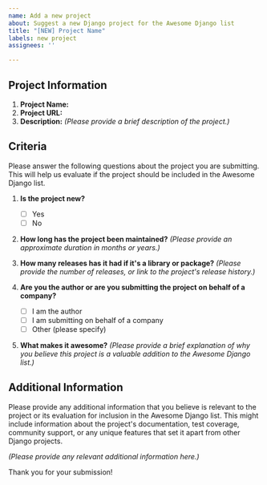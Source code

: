 ```yaml
---
name: Add a new project
about: Suggest a new Django project for the Awesome Django list
title: "[NEW] Project Name"
labels: new project
assignees: ''

---
```


## Project Information

1. **Project Name:** 
2. **Project URL:** 
3. **Description:** _(Please provide a brief description of the project.)_

## Criteria

Please answer the following questions about the project you are submitting. This will help us evaluate if the project should be included in the Awesome Django list.

1. **Is the project new?**
   - [ ] Yes
   - [ ] No

2. **How long has the project been maintained?**
   _(Please provide an approximate duration in months or years.)_

3. **How many releases has it had if it's a library or package?**
   _(Please provide the number of releases, or link to the project's release history.)_

4. **Are you the author or are you submitting the project on behalf of a company?**
   - [ ] I am the author
   - [ ] I am submitting on behalf of a company
   - [ ] Other (please specify)

5. **What makes it awesome?**
   _(Please provide a brief explanation of why you believe this project is a valuable addition to the Awesome Django list.)_

## Additional Information

Please provide any additional information that you believe is relevant to the project or its evaluation for inclusion in the Awesome Django list. This might include information about the project's documentation, test coverage, community support, or any unique features that set it apart from other Django projects.

_(Please provide any relevant additional information here.)_

Thank you for your submission!
